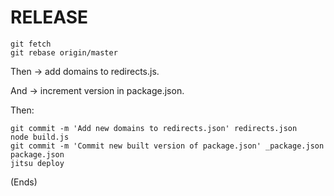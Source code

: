 # RELEASE #

```
git fetch
git rebase origin/master
```

Then -> add domains to redirects.js.

And -> increment version in package.json.

Then:

```
git commit -m 'Add new domains to redirects.json' redirects.json
node build.js
git commit -m 'Commit new built version of package.json' _package.json package.json
jitsu deploy
```

(Ends)

